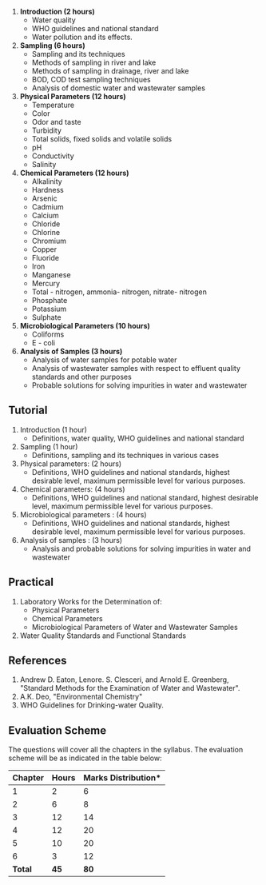 1. **Introduction (2 hours)**
    - Water quality
    - WHO guidelines and national standard
    - Water pollution and its effects.
2. **Sampling (6 hours)**
    - Sampling and its techniques
    - Methods of sampling in river and lake
    - Methods of sampling in drainage, river and lake
    - BOD, COD test sampling techniques
    - Analysis of domestic water and wastewater samples
3. **Physical Parameters (12 hours)**
    - Temperature
    - Color
    - Odor and taste
    - Turbidity
    - Total solids, fixed solids and volatile solids
    - pH
    - Conductivity
    - Salinity
4. **Chemical Parameters (12 hours)**
    - Alkalinity
    - Hardness
    - Arsenic
    - Cadmium
    - Calcium
    - Chloride
    - Chlorine
    - Chromium
    - Copper
    - Fluoride
    - Iron
    - Manganese
    - Mercury
    - Total - nitrogen, ammonia- nitrogen, nitrate- nitrogen
    - Phosphate
    - Potassium
    - Sulphate
5. **Microbiological Parameters (10 hours)**
    - Coliforms
    - E - coli
6. **Analysis of Samples (3 hours)**
    - Analysis of water samples for potable water
    - Analysis of wastewater samples with respect to effluent quality standards and other purposes
    - Probable solutions for solving impurities in water and wastewater

## Tutorial

1. Introduction (1 hour)
    - Definitions, water quality, WHO guidelines and national standard
2. Sampling (1 hour)
    - Definitions, sampling and its techniques in various cases
3. Physical parameters: (2 hours)
    - Definitions, WHO guidelines and national standards, highest desirable level, maximum permissible level for various purposes.
4. Chemical parameters: (4 hours)
    - Definitions, WHO guidelines and national standard, highest desirable level, maximum permissible level for various purposes.
5. Microbiological parameters : (4 hours)
    - Definitions, WHO guidelines and national standards, highest desirable level, maximum permissible level for various purposes.
6. Analysis of samples : (3 hours)
    - Analysis and probable solutions for solving impurities in water and wastewater

## Practical

1. Laboratory Works for the Determination of:
    - Physical Parameters
    - Chemical Parameters
    - Microbiological Parameters of Water and Wastewater Samples
2. Water Quality Standards and Functional Standards

## References

1. Andrew D. Eaton, Lenore. S. Clesceri, and Arnold E. Greenberg, "Standard Methods for the Examination of Water and Wastewater".
2. A.K. Deo, "Environmental Chemistry"
3. WHO Guidelines for Drinking-water Quality.

## Evaluation Scheme

The questions will cover all the chapters in the syllabus. The evaluation scheme will be as indicated in the table below:

| Chapter   | Hours  | Marks Distribution* |
| --------- | ------ | ------------------- |
| 1         | 2      | 6                   |
| 2         | 6      | 8                   |
| 3         | 12     | 14                  |
| 4         | 12     | 20                  |
| 5         | 10     | 20                  |
| 6         | 3      | 12                  |
| **Total** | **45** | **80**              |



